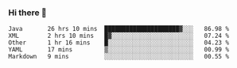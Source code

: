 ### Hi there 👋

<!--
**urzz/urzz** is a ✨ _special_ ✨ repository because its `README.md` (this file) appears on your GitHub profile.

Here are some ideas to get you started:

- 🔭 I’m currently working on ...
- 🌱 I’m currently learning ...
- 👯 I’m looking to collaborate on ...
- 🤔 I’m looking for help with ...
- 💬 Ask me about ...
- 📫 How to reach me: ...
- 😄 Pronouns: ...
- ⚡ Fun fact: ...
-->

<!--START_SECTION:waka-->
```text
Java       26 hrs 10 mins  █████████████████████▓░░░   86.98 % 
XML        2 hrs 10 mins   █▓░░░░░░░░░░░░░░░░░░░░░░░   07.24 % 
Other      1 hr 16 mins    █░░░░░░░░░░░░░░░░░░░░░░░░   04.23 % 
YAML       17 mins         ▒░░░░░░░░░░░░░░░░░░░░░░░░   00.99 % 
Markdown   9 mins          ░░░░░░░░░░░░░░░░░░░░░░░░░   00.55 % 
```
<!--END_SECTION:waka-->
